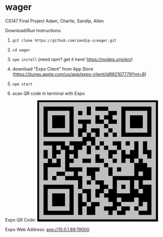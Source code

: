 # wager
CS147 Final Project
Adam, Charlie, Sandip, Allen

Download/Run Instructions:

1) `git clone https://github.com/sandip-s/wager.git`

2) `cd wager`

3) `npm install` (need npm? get it here! https://nodejs.org/en/)

4) download "Expo Client" from App Store (https://itunes.apple.com/us/app/expo-client/id982107779?mt=8)

5) `npm start`

6) scan QR code in terminal with Expo

Expo QR Code: ![Here](/Images/ExpoQRCode.png)

Expo Web Address: [exp://10.0.1.89:19000]()
